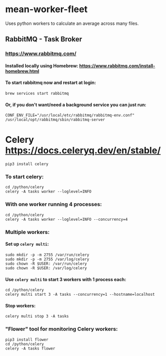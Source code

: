 # mean-worker-fleet
Uses python workers to calculate an average across many files.


## RabbitMQ - Task Broker
### https://www.rabbitmq.com/
#### Installed locally using Homebrew: https://www.rabbitmq.com/install-homebrew.html
#### To start rabbitmq now and restart at login:
    brew services start rabbitmq
#### Or, if you don't want/need a background service you can just run:
    CONF_ENV_FILE="/usr/local/etc/rabbitmq/rabbitmq-env.conf" /usr/local/opt/rabbitmq/sbin/rabbitmq-server

# Celery https://docs.celeryq.dev/en/stable/
    pip3 install celery
### To start celery:
    cd /python/celery
    celery -A tasks worker --loglevel=INFO
### With one worker running 4 processes:
    cd /python/celery
    celery -A tasks worker --loglevel=INFO --concurrency=4
### Multiple workers:
  #### Set up `celery multi`:
    sudo mkdir -p -m 2755 /var/run/celery
    sudo mkdir -p -m 2755 /var/log/celery
    sudo chown -R $USER: /var/run/celery
    sudo chown -R $USER: /var/log/celery
  #### Use `celery multi` to start 3 workers with 1 process each:
    cd /python/celery
    celery multi start 3 -A tasks --concurrency=1 --hostname=localhost
  #### Stop workers:
    celery multi stop 3 -A tasks
### "Flower" tool for monitoring Celery workers:
    pip3 install flower
    cd /python/celery
    celery -A tasks flower
